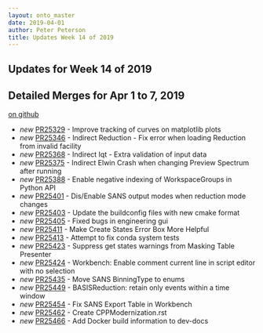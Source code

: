 ```yaml
---
layout: onto_master
date: 2019-04-01
author: Peter Peterson
title: Updates Week 14 of 2019
---
```

Updates for Week 14 of 2019
---------------------------

Detailed Merges for Apr 1 to 7, 2019
------------------------------------
[on github](https://github.com/mantidproject/mantid/pulls?q=is%3Apr+merged%3A2019-04-02..2019-04-07)

* *new* [PR25329](https://github.com/mantidproject/mantid/pull/25329) - Improve tracking of curves on matplotlib plots
* *new* [PR25346](https://github.com/mantidproject/mantid/pull/25346) - Indirect Reduction - Fix error when loading Reduction from invalid facility
* *new* [PR25368](https://github.com/mantidproject/mantid/pull/25368) - Indirect Iqt - Extra validation of input data
* *new* [PR25375](https://github.com/mantidproject/mantid/pull/25375) - Indirect Elwin Crash when changing Preview Spectrum after running
* *new* [PR25388](https://github.com/mantidproject/mantid/pull/25388) - Enable negative indexing of WorkspaceGroups in Python API
* *new* [PR25401](https://github.com/mantidproject/mantid/pull/25401) - Dis/Enable SANS output modes when reduction mode changes
* *new* [PR25403](https://github.com/mantidproject/mantid/pull/25403) - Update the buildconfig files with new cmake format
* *new* [PR25405](https://github.com/mantidproject/mantid/pull/25405) - Fixed bugs in engineering gui
* *new* [PR25411](https://github.com/mantidproject/mantid/pull/25411) - Make Create States Error Box More Helpful
* *new* [PR25413](https://github.com/mantidproject/mantid/pull/25413) - Attempt to fix conda system tests
* *new* [PR25423](https://github.com/mantidproject/mantid/pull/25423) - Suppress get states warnings from Masking Table Presenter
* *new* [PR25424](https://github.com/mantidproject/mantid/pull/25424) - Workbench: Enable comment current line in script editor with no selection
* *new* [PR25435](https://github.com/mantidproject/mantid/pull/25435) - Move SANS BinningType to enums
* *new* [PR25449](https://github.com/mantidproject/mantid/pull/25449) - BASISReduction: retain only events within a time window
* *new* [PR25454](https://github.com/mantidproject/mantid/pull/25454) - Fix SANS Export Table in Workbench
* *new* [PR25462](https://github.com/mantidproject/mantid/pull/25462) - Create CPPModernization.rst
* *new* [PR25466](https://github.com/mantidproject/mantid/pull/25466) - Add Docker build information to dev-docs
